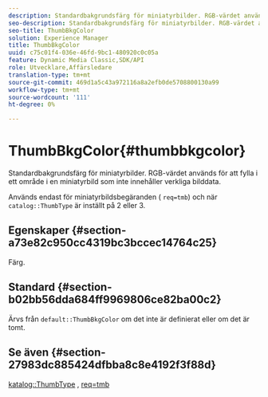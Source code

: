 ```yaml
---
description: Standardbakgrundsfärg för miniatyrbilder. RGB-värdet används för att fylla i ett område i en miniatyrbild som inte innehåller verkliga bilddata.
seo-description: Standardbakgrundsfärg för miniatyrbilder. RGB-värdet används för att fylla i ett område i en miniatyrbild som inte innehåller verkliga bilddata.
seo-title: ThumbBkgColor
solution: Experience Manager
title: ThumbBkgColor
uuid: c75c01f4-036e-46fd-9bc1-480920c0c05a
feature: Dynamic Media Classic,SDK/API
role: Utvecklare,Affärsledare
translation-type: tm+mt
source-git-commit: 469d1a5c43a972116a8a2efb0de5708800130a99
workflow-type: tm+mt
source-wordcount: '111'
ht-degree: 0%

---
```



# ThumbBkgColor{#thumbbkgcolor}

Standardbakgrundsfärg för miniatyrbilder. RGB-värdet används för att fylla i ett område i en miniatyrbild som inte innehåller verkliga bilddata.

Används endast för miniatyrbildsbegäranden ( `req=tmb`) och när `catalog::ThumbType` är inställt på 2 eller 3.

## Egenskaper {#section-a73e82c950cc4319bc3bccec14764c25}

Färg.

## Standard {#section-b02bb56dda684ff9969806ce82ba00c2}

Ärvs från `default::ThumbBkgColor` om det inte är definierat eller om det är tomt.

## Se även {#section-27983dc885424dfbba8c8e4192f3f88d}

[katalog::ThumbType](../../../../../is-api/image-catalog/image-serving-api-ref/c-image-catalog-reference/c-image-svg-data-reference/c-image-data-reference/r-thumbtype-cat.md#reference-41149ddffc8749cba2f8d9c8e2611e03) ,  [req=tmb](../../../../../is-api/http-ref/image-serving-api-ref/c-http-protocol-reference/c-command-reference/r-req/r-req.md#reference-907cdb4a97034db7ad94695f25552e76)
